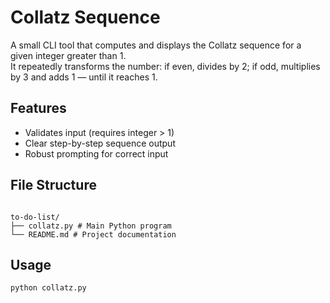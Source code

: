 # Collatz Sequence

A small CLI tool that computes and displays the Collatz sequence for a given integer greater than 1.  
It repeatedly transforms the number: if even, divides by 2; if odd, multiplies by 3 and adds 1 — until it reaches 1.

## Features
- Validates input (requires integer > 1)
- Clear step-by-step sequence output
- Robust prompting for correct input

## File Structure

```text

to-do-list/
├── collatz.py # Main Python program
└── README.md # Project documentation

```

## Usage
```bash
python collatz.py
```